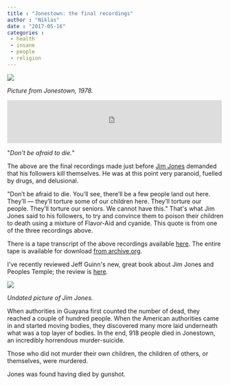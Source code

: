 ```yaml
---
title : "Jonestown: the final recordings"
author : "Niklas"
date : "2017-05-16"
categories : 
 - health
 - insane
 - people
 - religion
---
```


[![](https://niklasblog.com/wp-content/direct.jpg)](https://niklasblog.com/wp-content/direct.jpg)

_Picture from Jonestown, 1978._

<iframe src="https://archive.org/embed/ptc1978-11-18.flac16" width="500" height="100" frameborder="0" webkitallowfullscreen="true" mozallowfullscreen="true" allowfullscreen></iframe>

"_Don't be afraid to die._"

The above are the final recordings made just before [Jim Jones](https://en.wikipedia.org/wiki/Jim_Jones) demanded that his followers kill themselves. He was at this point very paranoid, fuelled by drugs, and delusional.

"Don’t be afraid to die. You’ll see, there’ll be a few people land out here. They’ll — they’ll torture some of our children here. They’ll torture our people. They’ll torture our seniors. We cannot have this." That's what Jim Jones said to his followers, to try and convince them to poison their children to death using a mixture of Flavor-Aid and cyanide. This quote is from one of the three recordings above.

There is a tape transcript of the above recordings available [here](http://jonestown.sdsu.edu/?page_id=29079). The entire tape is available for download [from archive.org](https://archive.org/details/ptc1978-11-18.flac16).

I've recently reviewed Jeff Guinn's new, great book about Jim Jones and Peoples Temple; the review is [here](https://niklasblog.com/?p=20381).

[![](https://niklasblog.com/wp-content/direct2.jpg)](https://niklasblog.com/wp-content/direct2.jpg)

_Undated picture of Jim Jones._

When authorities in Guayana first counted the number of dead, they reached a couple of hundred people. When the American authorities came in and started moving bodies, they discovered many more laid underneath what was a top layer of bodies. In the end, 918 people died in Jonestown, an incredibly horrendous murder-suicide.

Those who did not murder their own children, the children of others, or themselves, were murdered.

Jones was found having died by gunshot.
